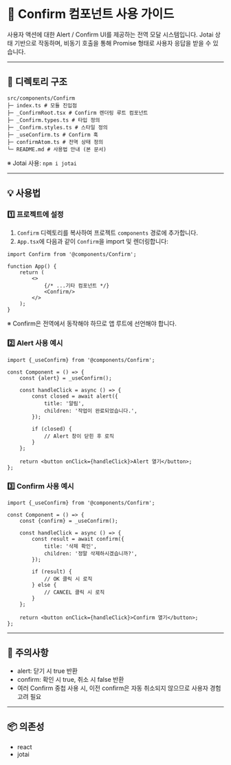 # 🧩 Confirm 컴포넌트 사용 가이드

사용자 액션에 대한 Alert / Confirm UI를 제공하는 전역 모달 시스템입니다. Jotai 상태 기반으로 작동하며, 비동기 호출을 통해 Promise 형태로 사용자 응답을 받을 수 있습니다.

---

## 📌 디렉토리 구조

```text
src/components/Confirm
├─ index.ts # 모듈 진입점
├─ _ConfirmRoot.tsx # Confirm 렌더링 루트 컴포넌트
├─ _Confirm.types.ts # 타입 정의
├─ _Confirm.styles.ts # 스타일 정의
├─ _useConfirm.ts # Confirm 훅
├─ confirmAtom.ts # 전역 상태 정의
└─ README.md # 사용법 안내 (본 문서)

```

※ Jotai 사용: `npm i jotai`

---

## 💡 사용법

### 1️⃣ 프로젝트에 설정

1. `Confirm` 디렉토리를 복사하여 프로젝트 `components` 경로에 추가합니다.
2. `App.tsx`에 다음과 같이 `Confirm`을 import 및 렌더링합니다:

```tsx
import Confirm from '@components/Confirm';

function App() {
    return (
        <>
            {/* ...기타 컴포넌트 */}
            <Confirm/>
        </>
    );
}

```

※ Confirm은 전역에서 동작해야 하므로 앱 루트에 선언해야 합니다.

### 2️⃣ Alert 사용 예시

```tsx
import {_useConfirm} from '@components/Confirm';

const Component = () => {
    const {alert} = _useConfirm();

    const handleClick = async () => {
        const closed = await alert({
            title: '알림',
            children: '작업이 완료되었습니다.',
        });

        if (closed) {
            // Alert 창이 닫힌 후 로직
        }
    };

    return <button onClick={handleClick}>Alert 열기</button>;
};
```

### 3️⃣ Confirm 사용 예시

```tsx
import {_useConfirm} from '@components/Confirm';

const Component = () => {
    const {confirm} = _useConfirm();

    const handleClick = async () => {
        const result = await confirm({
            title: '삭제 확인',
            children: '정말 삭제하시겠습니까?',
        });

        if (result) {
            // OK 클릭 시 로직
        } else {
            // CANCEL 클릭 시 로직
        }
    };

    return <button onClick={handleClick}>Confirm 열기</button>;
};
```

---

## 🚨 주의사항

- alert: 닫기 시 true 반환
- confirm: 확인 시 true, 취소 시 false 반환
- 여러 Confirm 중첩 사용 시, 이전 confirm은 자동 취소되지 않으므로 사용자 경험 고려 필요

---

## 📦 의존성

- react
- jotai


